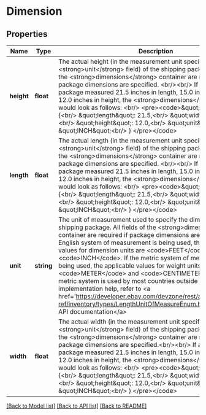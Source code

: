# Dimension

## Properties
Name | Type | Description | Notes
------------ | ------------- | ------------- | -------------
**height** | **float** | The actual height (in the measurement unit specified in the &lt;strong&gt;unit&lt;/strong&gt; field) of the shipping package. All fields of the &lt;strong&gt;dimensions&lt;/strong&gt; container are required if package dimensions are specified. &lt;br/&gt;&lt;br/&gt; If a shipping package measured 21.5 inches in length, 15.0 inches in width, and 12.0 inches in height, the &lt;strong&gt;dimensions&lt;/strong&gt; container would look as follows: &lt;br/&gt; &lt;pre&gt;&lt;code&gt;\&quot;dimensions\&quot;: {&lt;br/&gt; \&quot;length\&quot;: 21.5,&lt;br/&gt; \&quot;width\&quot;: 15.0,&lt;br/&gt; \&quot;height\&quot;: 12.0,&lt;br/&gt; \&quot;unit\&quot;: \&quot;INCH\&quot;&lt;br/&gt; } &lt;/pre&gt;&lt;/code&gt; | [optional] 
**length** | **float** | The actual length (in the measurement unit specified in the &lt;strong&gt;unit&lt;/strong&gt; field) of the shipping package. All fields of the &lt;strong&gt;dimensions&lt;/strong&gt; container are required if package dimensions are specified. &lt;br/&gt;&lt;br/&gt; If a shipping package measured 21.5 inches in length, 15.0 inches in width, and 12.0 inches in height,  the &lt;strong&gt;dimensions&lt;/strong&gt; container would look as follows: &lt;br/&gt; &lt;pre&gt;&lt;code&gt;\&quot;dimensions\&quot;: {&lt;br/&gt; \&quot;length\&quot;: 21.5,&lt;br/&gt; \&quot;width\&quot;: 15.0,&lt;br/&gt; \&quot;height\&quot;: 12.0,&lt;br/&gt; \&quot;unit\&quot;: \&quot;INCH\&quot;&lt;br/&gt; } &lt;/pre&gt;&lt;/code&gt; | [optional] 
**unit** | **string** | The unit of measurement used to specify the dimensions of a shipping package. All fields of the &lt;strong&gt;dimensions&lt;/strong&gt; container are required if package dimensions are specified. If the English system of measurement is being used, the applicable values for dimension units are &lt;code&gt;FEET&lt;/code&gt; and &lt;code&gt;INCH&lt;/code&gt;. If the metric system of measurement is being used, the applicable values for weight units are &lt;code&gt;METER&lt;/code&gt; and &lt;code&gt;CENTIMETER&lt;/code&gt;. The metric system is used by most countries outside of the US. For implementation help, refer to &lt;a href&#x3D;&#39;https://developer.ebay.com/devzone/rest/api-ref/inventory/types/LengthUnitOfMeasureEnum.html&#39;&gt;eBay API documentation&lt;/a&gt; | [optional] 
**width** | **float** | The actual width (in the measurement unit specified in the &lt;strong&gt;unit&lt;/strong&gt; field) of the shipping package. All fields of the &lt;strong&gt;dimensions&lt;/strong&gt; container are required if package dimensions are specified.&lt;br/&gt;&lt;br/&gt; If a shipping package measured 21.5 inches in length, 15.0 inches in width, and 12.0 inches in height,  the &lt;strong&gt;dimensions&lt;/strong&gt; container would look as follows: &lt;br/&gt; &lt;pre&gt;&lt;code&gt;\&quot;dimensions\&quot;: {&lt;br/&gt; \&quot;length\&quot;: 21.5,&lt;br/&gt; \&quot;width\&quot;: 15.0,&lt;br/&gt; \&quot;height\&quot;: 12.0,&lt;br/&gt; \&quot;unit\&quot;: \&quot;INCH\&quot;&lt;br/&gt; } &lt;/pre&gt;&lt;/code&gt; | [optional] 

[[Back to Model list]](../README.md#documentation-for-models) [[Back to API list]](../README.md#documentation-for-api-endpoints) [[Back to README]](../README.md)


